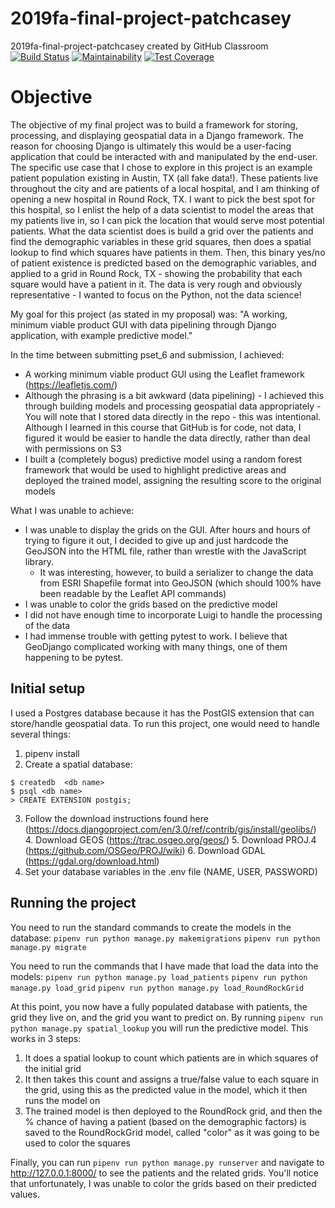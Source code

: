 # 2019fa-final-project-patchcasey
2019fa-final-project-patchcasey created by GitHub Classroom
[![Build Status](https://travis-ci.com/csci-e-29/2019fa-final-project-patchcasey.svg?token=5ichzqk8s8tsSTcNuNkm&branch=master)](https://travis-ci.com/csci-e-29/2019fa-final-project-patchcasey)
[![Maintainability](https://api.codeclimate.com/v1/badges/e7671fca1c2d0c1424b0/maintainability)](https://codeclimate.com/repos/5df84994a68cf2016300a610/maintainability)
[![Test Coverage](https://api.codeclimate.com/v1/badges/e7671fca1c2d0c1424b0/test_coverage)](https://codeclimate.com/repos/5df84994a68cf2016300a610/test_coverage)

# Objective
The objective of my final project was to build a framework for storing, processing, and displaying geospatial data in a Django framework. The reason for choosing Django is ultimately this would be a user-facing application that could be interacted with and manipulated by the end-user. The specific use case that I chose to explore in this project is an example patient population existing in Austin, TX (all fake data!). These patients live throughout the city and are patients of a local hospital, and I am thinking of opening a new hospital in Round Rock, TX. I want to pick the best spot for this hospital, so I enlist the help of a data scientist to model the areas that my patients live in, so I can pick the location that would serve most potential patients. What the data scientist does is build a grid over the patients and find the demographic variables in these grid squares, then does a spatial lookup to find which squares have patients in them. Then, this binary yes/no of patient existence is predicted based on the demographic variables, and applied to a grid in Round Rock, TX - showing the probability that each square would have a patient in it. The data is very rough and obviously representative - I wanted to focus on the Python, not the data science!

My goal for this project (as stated in my proposal) was: "A working, minimum viable product GUI with data pipelining through Django application, with example predictive model."

In the time between submitting pset_6 and submission, I achieved:

- A working minimum viable product GUI using the Leaflet framework (https://leafletjs.com/)
- Although the phrasing is a bit awkward (data pipelining) - I achieved this through building models and processing geospatial data appropriately
  -You will note that I stored data directly in the repo - this was intentional. Although I learned in this course that GitHub is for code, not data, I figured it would be easier to handle the data directly, rather than deal with permissions on S3
- I built a (completely bogus) predictive model using a random forest framework that would be used to highlight predictive areas and deployed the trained model, assigning the resulting score to the original models

What I was unable to achieve:

- I was unable to display the grids on the GUI. After hours and hours of trying to figure it out, I decided to give up and just hardcode the GeoJSON into the HTML file, rather than wrestle with the JavaScript library.
  - It was interesting, however, to build a serializer to change the data from ESRI Shapefile format into GeoJSON (which should 100% have been readable by the Leaflet API commands)
- I was unable to color the grids based on the predictive model
- I did not have enough time to incorporate Luigi to handle the processing of the data
- I had immense trouble with getting pytest to work. I believe that GeoDjango complicated working with many things, one of them happening to be pytest.

## Initial setup
I used a Postgres database because it has the PostGIS extension that can store/handle geospatial data. To run this project, one would need to handle several things:

1. pipenv install
2. Create a spatial database:
```
$ createdb  <db name>
$ psql <db name>
> CREATE EXTENSION postgis;
```
3. Follow the download instructions found here (https://docs.djangoproject.com/en/3.0/ref/contrib/gis/install/geolibs/)
    4. Download GEOS (https://trac.osgeo.org/geos/)
    5. Download PROJ.4 (https://github.com/OSGeo/PROJ/wiki)
    6. Download GDAL (https://gdal.org/download.html)
4. Set your database variables in the .env file (NAME, USER, PASSWORD)

## Running the project
You need to run the standard commands to create the models in the database: 
```pipenv run python manage.py makemigrations``` 
```pipenv run python manage.py migrate```

You need to run the commands that I have made that load the data into the models: 
```pipenv run python manage.py load_patients```
```pipenv run python manage.py load_grid```
```pipenv run python manage.py load_RoundRockGrid```

At this point, you now have a fully populated database with patients, the grid they live on, and the grid you want to predict on. By running ```pipenv run python manage.py spatial_lookup``` you will run the predictive model. This works in 3 steps:

1. It does a spatial lookup to count which patients are in which squares of the initial grid
2. It then takes this count and assigns a true/false value to each square in the grid, using this as the predicted value in the model, which it then runs the model on
3. The trained model is then deployed to the RoundRock grid, and then the % chance of having a patient (based on the demographic factors) is saved to the RoundRockGrid model, called "color" as it was going to be used to color the squares

Finally, you can run ```pipenv run python manage.py runserver``` and navigate to http://127.0.0.1:8000/ to see the patients and the related grids. You'll notice that unfortunately, I was unable to color the grids based on their predicted values.
